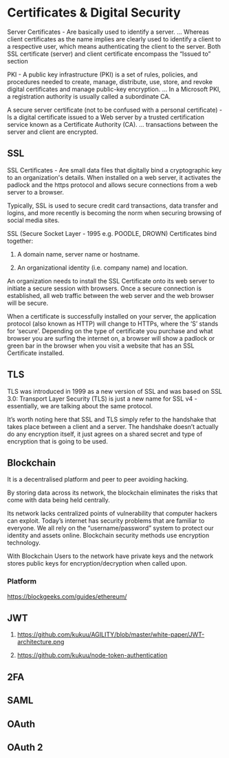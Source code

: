 # Certificates & Digital Security

Server Certificates -  Are basically used to identify a server. ... Whereas client certificates as the name implies are clearly used to identify a client to a respective user, which means authenticating the client to the server. Both SSL certificate (server) and client certificate encompass the “Issued to” section

PKI - A public key infrastructure (PKI) is a set of rules, policies, and procedures needed to create, manage, distribute, use, store, and revoke digital certificates and manage public-key encryption. ... In a Microsoft PKI, a registration authority is usually called a subordinate CA.

A secure server certificate (not to be confused with a personal certificate) -  Is a digital certificate issued to a Web server by a trusted certification service known as a Certificate Authority (CA). ... transactions between the server and client are encrypted.


## SSL
SSL Certificates - Are small data files that digitally bind a cryptographic key to an organization's details. When installed on a web server, it activates the padlock and the https protocol and allows secure connections from a web server to a browser.

Typically, SSL is used to secure credit card transactions, data transfer and logins, and more recently is becoming the norm when securing browsing of social media sites.

SSL (Secure Socket Layer - 1995  e.g. POODLE, DROWN)  Certificates bind together:

1. A domain name, server name or hostname.

2. An organizational identity (i.e. company name) and location.

An organization needs to install the SSL Certificate onto its web server to initiate a secure session with browsers. Once a secure connection is established, all web traffic between the web server and the web browser will be secure.

When a certificate is successfully installed on your server, the application protocol (also known as HTTP) will change to HTTPs, where the ‘S’ stands for ‘secure’. Depending on the type of certificate you purchase and what browser you are surfing the internet on, a browser will show a padlock or green bar in the browser when you visit a website that has an SSL Certificate installed.

## TLS

TLS was introduced in 1999 as a new version of SSL and was based on SSL 3.0: Transport Layer Security (TLS) is just a new name for SSL v4 - essentially, we are talking about the same protocol.

It’s worth noting here that SSL and TLS simply refer to the handshake that takes place between a client and a server. The handshake doesn’t actually do any encryption itself, it just agrees on a shared secret and type of encryption that is going to be used.

##  Blockchain

It is a decentralised platform and peer to peer avoiding hacking.

By storing data across its network, the blockchain eliminates the risks that come with data being held centrally.

Its network lacks centralized points of vulnerability that computer hackers can exploit. Today’s internet has security problems that are familiar to everyone. We all rely on the “username/password” system to protect our identity and assets online. Blockchain security methods use encryption technology.

With Blockchain Users to the network have private keys and the network stores public keys for encryption/decryption when called upon.

### Platform 

https://blockgeeks.com/guides/ethereum/

## JWT 

1. https://github.com/kukuu/AGILITY/blob/master/white-paper/JWT-architecture.png 

2. https://github.com/kukuu/node-token-authentication

## 2FA

## SAML

## OAuth

## OAuth 2

